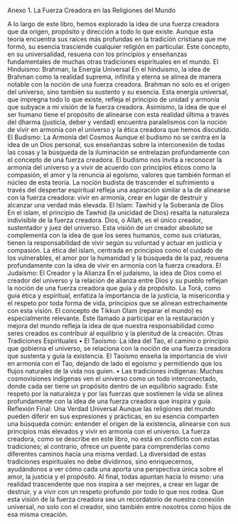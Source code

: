 Anexo 1. La Fuerza Creadora en las Religiones del Mundo
 

A lo largo de este libro, hemos explorado la idea de una fuerza creadora que da origen, propósito y dirección a todo lo que existe. Aunque esta teoría encuentra sus raíces más profundas en la tradición cristiana que me formó, su esencia trasciende cualquier religión en particular. Este concepto, en su universalidad, resuena con los principios y enseñanzas fundamentales de muchas otras tradiciones espirituales en el mundo.
El Hinduismo: Brahman, la Energía Universal
En el hinduismo, la idea de Brahman como la realidad suprema, infinita y eterna se alinea de manera notable con la noción de una fuerza creadora. Brahman no solo es el origen del universo, sino también su sustento y su esencia. Esta energía universal, que impregna todo lo que existe, refleja el principio de unidad y armonía que subyace a mi visión de la fuerza creadora.
Asimismo, la idea de que el ser humano tiene el propósito de alinearse con esta realidad última a través del dharma (justicia, deber y verdad) encuentra paralelismos con la noción de vivir en armonía con el universo y la ética creadora que hemos discutido.
El Budismo: La Armonía del Cosmos
Aunque el budismo no se centra en la idea de un Dios personal, sus enseñanzas sobre la interconexión de todas las cosas y la búsqueda de la iluminación se entrelazan profundamente con el concepto de una fuerza creadora. El budismo nos invita a reconocer la armonía del universo y a vivir de acuerdo con principios éticos como la compasión, el amor y la renuncia al egoísmo, valores que también forman el núcleo de esta teoría.
La noción budista de trascender el sufrimiento a través del despertar espiritual refleja una aspiración similar a la de alinearse con la fuerza creadora: vivir en armonía, crear en lugar de destruir y alcanzar una verdad más elevada.
El Islam: Tawhid y la Soberanía de Dios
En el islam, el principio de Tawhid (la unicidad de Dios) resalta la naturaleza indivisible de la fuerza creadora. Dios, o Allah, es el único creador, sustentador y juez del universo. Esta visión de un creador absoluto se complementa con la idea de que los seres humanos, como sus criaturas, tienen la responsabilidad de vivir según su voluntad y actuar en justicia y compasión.
La ética del islam, centrada en principios como el cuidado de los vulnerables, el amor por la humanidad y la búsqueda de la paz, resuena profundamente con la idea de vivir en armonía con la fuerza creadora.
El Judaísmo: El Creador y la Alianza
En el judaísmo, la idea de Dios como el creador del universo y la relación de alianza entre Dios y su pueblo reflejan la noción de una fuerza creadora que guía y da propósito. La Torá, como guía ética y espiritual, enfatiza la importancia de la justicia, la misericordia y el respeto por toda forma de vida, principios que se alinean estrechamente con esta visión.
El concepto de Tikkun Olam (reparar el mundo) es especialmente relevante. Este llamado a participar en la restauración y mejora del mundo refleja la idea de que nuestra responsabilidad como seres creados es contribuir al equilibrio y la plenitud de la creación.
Otras Tradiciones Espirituales
•	El Taoísmo: La idea del Tao, el camino o principio que gobierna el universo, se relaciona con la noción de una fuerza creadora que sustenta y guía la existencia. El Taoísmo enseña la importancia de vivir en armonía con el Tao, dejando de lado el egoísmo y permitiendo que los flujos naturales de la vida nos guíen.
•	Las tradiciones indígenas: Muchas cosmovisiones indígenas ven el universo como un todo interconectado, donde cada ser tiene un propósito dentro de un equilibrio sagrado. Este respeto por la naturaleza y por las fuerzas que sostienen la vida se alinea profundamente con la idea de una fuerza creadora que inspira y guía.
Reflexión Final: Una Verdad Universal
Aunque las religiones del mundo pueden diferir en sus expresiones y prácticas, en su esencia comparten una búsqueda común: entender el origen de la existencia, alinearse con sus principios más elevados y vivir en armonía con el universo. La fuerza creadora, como se describe en este libro, no está en conflicto con estas tradiciones; al contrario, ofrece un puente para comprenderlas como diferentes caminos hacia una misma verdad.
La diversidad de estas tradiciones espirituales no debe dividirnos, sino enriquecernos, ayudándonos a ver cómo cada una aporta una perspectiva única sobre el amor, la justicia y el propósito. Al final, todas apuntan hacia lo mismo: una realidad trascendente que nos inspira a ser mejores, a crear en lugar de destruir, y a vivir con un respeto profundo por todo lo que nos rodea.
Que esta visión de la fuerza creadora sea un recordatorio de nuestra conexión universal, no solo con el creador, sino también entre nosotros como hijos de esa misma creación.
